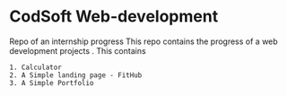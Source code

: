 # CodSoft Web-development
Repo of an internship progress
This repo contains the progress of a web development projects . This contains 

    1. Calculator 
    2. A Simple landing page - FitHub
    3. A Simple Portfolio
